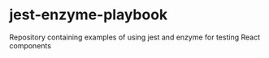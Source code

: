 # jest-enzyme-playbook
Repository containing examples of using jest and enzyme for testing React components
